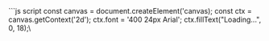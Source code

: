 <!DOCTYPE html>
<html>
	<body>
		```js script
		const canvas = document.createElement('canvas);
		const ctx = canvas.getContext('2d');
		ctx.font = '400 24px Arial';
		ctx.fillText("Loading...", 0, 18);\
	</body>
</html>
